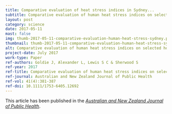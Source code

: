 ```yaml
---
title: Comparative evaluation of heat stress indices in Sydney...
subtitle: Comparative evaluation of human heat stress indices on selected hospital admissions in Sydney, Australia
layout: post
category: science
date: 2017-05-11
mast: false
img: thumb-2017-05-11-comparative-evaluation-human-heat-stress-sydney.png
thumbnail: thumb-2017-05-11-comparative-evaluation-human-heat-stress-sydney.png
alt: Comparative evaluation of human heat stress indices on selected hospital admissions in Sydney, Australia
project-date: July 2017
work-type: Paper
ref-authors: Goldie J, Alexander L, Lewis S C & Sherwood S
ref-year: 2017
ref-title: Comparative evaluation of human heat stress indices on selected hospital admissions in Sydney, Australia
ref-journal: Australian and New Zealand Journal of Public Health
ref-vol: 41(4):381-387
ref-doi: 10.1111/1753-6405.12692
---
```


This article has been published in the [_Australian and New Zealand Journal of Public Health_](http://10.1111/1753-6405.12692).